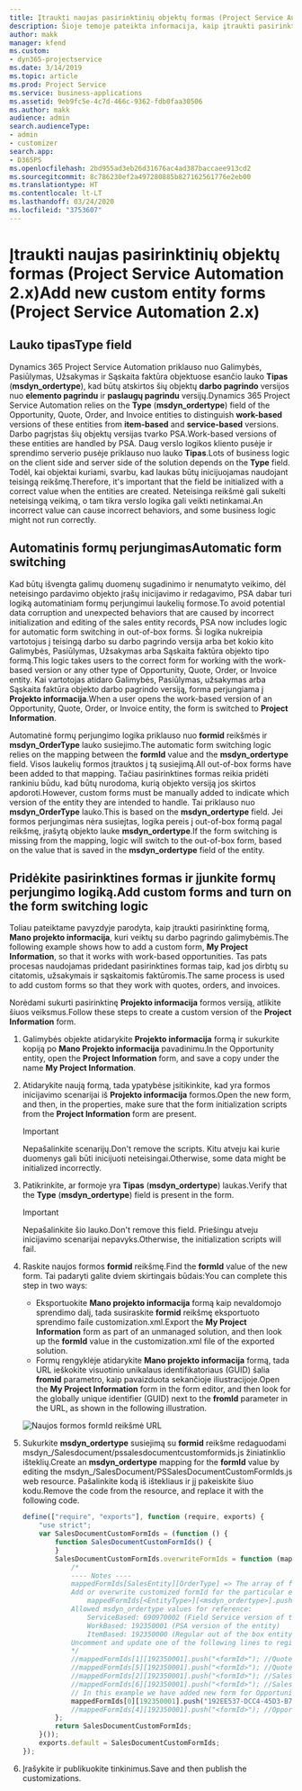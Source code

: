 ```yaml
---
title: Įtraukti naujas pasirinktinių objektų formas (Project Service Automation 2.x)
description: Šioje temoje pateikta informacija, kaip įtraukti pasirinktinių objektų formas, skirtas galimybėms, pasiūlymams, užsakymams arba sąskaitoms faktūroms Dynamics 365 Project Service Automation 2.x.
author: makk
manager: kfend
ms.custom:
- dyn365-projectservice
ms.date: 3/14/2019
ms.topic: article
ms.prod: Project Service
ms.service: business-applications
ms.assetid: 9eb9fc5e-4c7d-466c-9362-fdb0faa30506
ms.author: makk
audience: admin
search.audienceType:
- admin
- customizer
search.app:
- D365PS
ms.openlocfilehash: 2bd955ad3eb26d31676ac4ad387baccaee913cd2
ms.sourcegitcommit: 8c786230ef2a497280885b827162561776e2eb00
ms.translationtype: HT
ms.contentlocale: lt-LT
ms.lasthandoff: 03/24/2020
ms.locfileid: "3753607"
---
```

# <a name="add-new-custom-entity-forms-project-service-automation-2x"></a><span data-ttu-id="72773-103">Įtraukti naujas pasirinktinių objektų formas (Project Service Automation 2.x)</span><span class="sxs-lookup"><span data-stu-id="72773-103">Add new custom entity forms (Project Service Automation 2.x)</span></span>

## <a name="type-field"></a><span data-ttu-id="72773-104">Lauko tipas</span><span class="sxs-lookup"><span data-stu-id="72773-104">Type field</span></span> 

<span data-ttu-id="72773-105">Dynamics 365 Project Service Automation priklauso nuo Galimybės, Pasiūlymas, Užsakymas ir Sąskaita faktūra objektuose esančio lauko **Tipas** (**msdyn\_ordertype**), kad būtų atskirtos šių objektų **darbo pagrindo** versijos nuo **elemento pagrindu** ir **paslaugų pagrindu** versijų.</span><span class="sxs-lookup"><span data-stu-id="72773-105">Dynamics 365 Project Service Automation relies on the **Type** (**msdyn\_ordertype**) field of the Opportunity, Quote, Order, and Invoice entities to distinguish **work-based** versions of these entities from **item-based** and **service-based** versions.</span></span> <span data-ttu-id="72773-106">Darbo pagrįstas šių objektų versijas tvarko PSA.</span><span class="sxs-lookup"><span data-stu-id="72773-106">Work-based versions of these entities are handled by PSA.</span></span> <span data-ttu-id="72773-107">Daug verslo logikos kliento pusėje ir sprendimo serverio pusėje priklauso nuo lauko **Tipas**.</span><span class="sxs-lookup"><span data-stu-id="72773-107">Lots of business logic on the client side and server side of the solution depends on the **Type** field.</span></span> <span data-ttu-id="72773-108">Todėl, kai objektai kuriami, svarbu, kad laukas būtų inicijuojamas naudojant teisingą reikšmę.</span><span class="sxs-lookup"><span data-stu-id="72773-108">Therefore, it's important that the field be initialized with a correct value when the entities are created.</span></span> <span data-ttu-id="72773-109">Neteisinga reikšmė gali sukelti neteisingą veikimą, o tam tikra verslo logika gali veikti netinkamai.</span><span class="sxs-lookup"><span data-stu-id="72773-109">An incorrect value can cause incorrect behaviors, and some business logic might not run correctly.</span></span>

## <a name="automatic-form-switching"></a><span data-ttu-id="72773-110">Automatinis formų perjungimas</span><span class="sxs-lookup"><span data-stu-id="72773-110">Automatic form switching</span></span>

<span data-ttu-id="72773-111">Kad būtų išvengta galimų duomenų sugadinimo ir nenumatyto veikimo, dėl neteisingo pardavimo objekto įrašų inicijavimo ir redagavimo, PSA dabar turi logiką automatiniam formų perjungimui laukelių formose.</span><span class="sxs-lookup"><span data-stu-id="72773-111">To avoid potential data corruption and unexpected behaviors that are caused by incorrect initialization and editing of the sales entity records, PSA now includes logic for automatic form switching in out-of-box forms.</span></span> <span data-ttu-id="72773-112">Ši logika nukreipia vartotojus į teisingą darbo su darbo pagrindo versija arba bet kokio kito Galimybės, Pasiūlymas, Užsakymas arba Sąskaita faktūra objekto tipo formą.</span><span class="sxs-lookup"><span data-stu-id="72773-112">This logic takes users to the correct form for working with the work-based version or any other type of Opportunity, Quote, Order, or Invoice entity.</span></span> <span data-ttu-id="72773-113">Kai vartotojas atidaro Galimybės, Pasiūlymas, užsakymas arba Sąskaita faktūra objekto darbo pagrindo versiją, forma perjungiama į **Projekto informacija**.</span><span class="sxs-lookup"><span data-stu-id="72773-113">When a user opens the work-based version of an Opportunity, Quote, Order, or Invoice entity, the form is switched to **Project Information**.</span></span>

<span data-ttu-id="72773-114">Automatinė formų perjungimo logika priklauso nuo **formid** reikšmės ir **msdyn\_OrderType** lauko susiejimo.</span><span class="sxs-lookup"><span data-stu-id="72773-114">The automatic form switching logic relies on the mapping between the **formId** value and the **msdyn\_ordertype** field.</span></span> <span data-ttu-id="72773-115">Visos laukelių formos įtrauktos į tą susiejimą.</span><span class="sxs-lookup"><span data-stu-id="72773-115">All out-of-box forms have been added to that mapping.</span></span> <span data-ttu-id="72773-116">Tačiau pasirinktines formas reikia pridėti rankiniu būdu, kad būtų nurodoma, kurią objekto versiją jos skirtos apdoroti.</span><span class="sxs-lookup"><span data-stu-id="72773-116">However, custom forms must be manually added to indicate which version of the entity they are intended to handle.</span></span> <span data-ttu-id="72773-117">Tai priklauso nuo **msdyn\_OrderType** lauko.</span><span class="sxs-lookup"><span data-stu-id="72773-117">This is based on the **msdyn\_ordertype** field.</span></span> <span data-ttu-id="72773-118">Jei formos perjungimas nėra susiejtas, logika pereis į out-of-box formą pagal reikšmę, įrašytą objekto lauke **msdyn\_ordertype**.</span><span class="sxs-lookup"><span data-stu-id="72773-118">If the form switching is missing from the mapping, logic will switch to the out-of-box form, based on the value that is saved in the **msdyn\_ordertype** field of the entity.</span></span>

## <a name="add-custom-forms-and-turn-on-the-form-switching-logic"></a><span data-ttu-id="72773-119">Pridėkite pasirinktines formas ir įjunkite formų perjungimo logiką.</span><span class="sxs-lookup"><span data-stu-id="72773-119">Add custom forms and turn on the form switching logic</span></span>

<span data-ttu-id="72773-120">Toliau pateiktame pavyzdyje parodyta, kaip įtraukti pasirinktinę formą, **Mano projekto informacija**, kuri veiktų su darbo pagrindo galimybėmis.</span><span class="sxs-lookup"><span data-stu-id="72773-120">The following example shows how to add a custom form, **My Project Information**, so that it works with work-based opportunities.</span></span> <span data-ttu-id="72773-121">Tas pats procesas naudojamas pridedant pasirinktines formas taip, kad jos dirbtų su citatomis, užsakymais ir sąskaitomis faktūromis.</span><span class="sxs-lookup"><span data-stu-id="72773-121">The same process is used to add custom forms so that they work with quotes, orders, and invoices.</span></span>

<span data-ttu-id="72773-122">Norėdami sukurti pasirinktinę **Projekto informacija** formos versiją, atlikite šiuos veiksmus.</span><span class="sxs-lookup"><span data-stu-id="72773-122">Follow these steps to create a custom version of the **Project Information** form.</span></span>

1. <span data-ttu-id="72773-123">Galimybės objekte atidarykite **Projekto informacija** formą ir sukurkite kopiją po **Mano Projekto informacija** pavadinimu.</span><span class="sxs-lookup"><span data-stu-id="72773-123">In the Opportunity entity, open the **Project Information** form, and save a copy under the name **My Project Information**.</span></span>
2. <span data-ttu-id="72773-124">Atidarykite naują formą, tada ypatybėse įsitikinkite, kad yra formos inicijavimo scenarijai iš **Projekto informacija** formos.</span><span class="sxs-lookup"><span data-stu-id="72773-124">Open the new form, and then, in the properties, make sure that the form initialization scripts from the **Project Information** form are present.</span></span> 

    > [!IMPORTANT]
    > <span data-ttu-id="72773-125">Nepašalinkite scenarijų.</span><span class="sxs-lookup"><span data-stu-id="72773-125">Don't remove the scripts.</span></span> <span data-ttu-id="72773-126">Kitu atveju kai kurie duomenys gali būti inicijuoti neteisingai.</span><span class="sxs-lookup"><span data-stu-id="72773-126">Otherwise, some data might be initialized incorrectly.</span></span>

3. <span data-ttu-id="72773-127">Patikrinkite, ar formoje yra **Tipas** (**msdyn\_ordertype**) laukas.</span><span class="sxs-lookup"><span data-stu-id="72773-127">Verify that the **Type** (**msdyn\_ordertype**) field is present in the form.</span></span> 

    > [!IMPORTANT]
    > <span data-ttu-id="72773-128">Nepašalinkite šio lauko.</span><span class="sxs-lookup"><span data-stu-id="72773-128">Don't remove this field.</span></span> <span data-ttu-id="72773-129">Priešingu atveju inicijavimo scenarijai nepavyks.</span><span class="sxs-lookup"><span data-stu-id="72773-129">Otherwise, the initialization scripts will fail.</span></span>

4. <span data-ttu-id="72773-130">Raskite naujos formos **formid** reikšmę.</span><span class="sxs-lookup"><span data-stu-id="72773-130">Find the **formId** value of the new form.</span></span> <span data-ttu-id="72773-131">Tai padaryti galite dviem skirtingais būdais:</span><span class="sxs-lookup"><span data-stu-id="72773-131">You can complete this step in two ways:</span></span>

    - <span data-ttu-id="72773-132">Eksportuokite **Mano projekto informacija** formą kaip nevaldomojo sprendimo dalį, tada susiraskite **formid** reikšmę eksportuoto sprendimo faile customization.xml.</span><span class="sxs-lookup"><span data-stu-id="72773-132">Export the **My Project Information** form as part of an unmanaged solution, and then look up the **formId** value in the customization.xml file of the exported solution.</span></span>
    - <span data-ttu-id="72773-133">Formų rengyklėje atidarykite **Mano projekto informacija** formą, tada URL ieškokite visuotinio unikalaus identifikatoriaus (GUID) šalia **fromid** parametro, kaip pavaizduota sekančioje iliustracijoje.</span><span class="sxs-lookup"><span data-stu-id="72773-133">Open the **My Project Information** form in the form editor, and then look for the globally unique identifier (GUID) next to the **fromId** parameter in the URL, as shown in the following illustration.</span></span>

    ![Naujos formos formId reikšmė URL](media/how-to-add-custom-forms-in-v2.0.png)

5. <span data-ttu-id="72773-135">Sukurkite **msdyn\_ordertype** susiejimą su **formid** reikšme redaguodami msdyn\_/Salesdocument/pssalesdocumentcustomformids.js žiniatinklio išteklių.</span><span class="sxs-lookup"><span data-stu-id="72773-135">Create an **msdyn\_ordertype** mapping for the **formId** value by editing the msdyn\_/SalesDocument/PSSalesDocumentCustomFormIds.js web resource.</span></span> <span data-ttu-id="72773-136">Pašalinkite kodą iš ištekliaus ir jį pakeiskite šiuo kodu.</span><span class="sxs-lookup"><span data-stu-id="72773-136">Remove the code from the resource, and replace it with the following code.</span></span>

    ```javascript
    define(["require", "exports"], function (require, exports) {
        "use strict";
        var SalesDocumentCustomFormIds = (function () {
            function SalesDocumentCustomFormIds() {
            }
            SalesDocumentCustomFormIds.overwriteFormIds = function (mappedFormIds) {
                /*
                ---- Notes ----
                mappedFormIds[SalesEntity][OrderType] => The array of forms IDs that support particular entity and order type
                Add or overwrite customized formId for the particular entity and order type by calling:
                    mappedFormIds[<EntityType>][<msdyn_ordertype>].push("<formId>");
                Allowed msdyn_ordertype values for reference:
                    ServiceBased: 690970002 (Field Service version of the entity)
                    WorkBased: 192350001 (PSA version of the entity)
                    ItemBased: 192350000 (Regular out of the box entity)
                Uncomment and update one of the following lines to register custom PSA form for required entity:
                */      
                //mappedFormIds[1][192350001].push("<formId>"); //Quote
                //mappedFormIds[5][192350001].push("<formId>"); //Quote Line
                //mappedFormIds[2][192350001].push("<formId>"); //Sales Order
                //mappedFormIds[6][192350001].push("<formId>"); //Sales Order Line
                // In this example we have added new form for Opportunity
                mappedFormIds[0][192350001].push("192EE537-DCC4-45D3-B7AF-EA694B9113D2"); //Opportunity
                //mappedFormIds[4][192350001].push("<formId>"); //Opportunity Line
            };
            return SalesDocumentCustomFormIds;
        }());
        exports.default = SalesDocumentCustomFormIds;
    });
    ```

6. <span data-ttu-id="72773-137">Įrašykite ir publikuokite tinkinimus.</span><span class="sxs-lookup"><span data-stu-id="72773-137">Save and then publish the customizations.</span></span>
